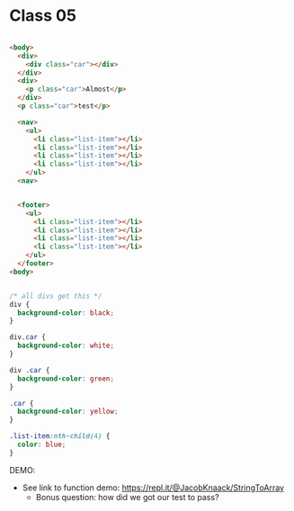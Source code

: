 # Class 05

```html

<body>
  <div>
    <div class="car"></div>
  </div>
  <div>
    <p class="car">Almost</p>
  </div>
  <p class="car">test</p>

  <nav>
    <ul>
      <li class="list-item"></li>
      <li class="list-item"></li>
      <li class="list-item"></li>
      <li class="list-item"></li>
    </ul>
  <nav>


  <footer>
    <ul>
      <li class="list-item"></li>
      <li class="list-item"></li>
      <li class="list-item"></li>
      <li class="list-item"></li>
    </ul>
  </footer>
<body>
```

```css

/* all divs get this */
div {
  background-color: black;
}

div.car {
  background-color: white;
}

div .car {
  background-color: green;
}

.car {
  background-color: yellow;
}

.list-item:nth-child(4) {
  color: blue;
}
```

DEMO:
 - See link to function demo: https://repl.it/@JacobKnaack/StringToArray
   - Bonus question: how did we got our test to pass? 
